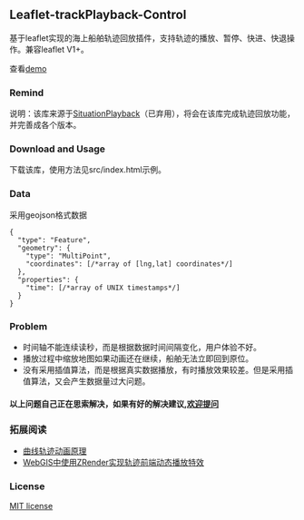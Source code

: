 ## Leaflet-trackPlayback-Control 

基于leaflet实现的海上船舶轨迹回放插件，支持轨迹的播放、暂停、快进、快退操作。兼容leaflet V1+。

查看[demo](https://linghuam.github.io/TrackPlayback/src/index.html)

### Remind
说明：该库来源于[SituationPlayback](https://github.com/linghuam/SituationPlayback)（已弃用），将会在该库完成轨迹回放功能，并完善成各个版本。

### Download and Usage
下载该库，使用方法见src/index.html示例。

### Data
采用geojson格式数据
```
{
  "type": "Feature",
  "geometry": {
    "type": "MultiPoint",
    "coordinates": [/*array of [lng,lat] coordinates*/]
  },
  "properties": {
    "time": [/*array of UNIX timestamps*/]
  }
}
```

### Problem
* 时间轴不能连续读秒，而是根据数据时间间隔变化，用户体验不好。
* 播放过程中缩放地图如果动画还在继续，船舶无法立即回到原位。
* 没有采用插值算法，而是根据真实数据播放，有时播放效果较差。但是采用插值算法，又会产生数据量过大问题。

#### 以上问题自己正在思索解决，如果有好的解决建议,[欢迎提问](https://github.com/linghuam/TrackPlayback/issues)

### 拓展阅读
* [曲线轨迹动画原理](http://www.tuicool.com/articles/zaeQf22)
* [WebGIS中使用ZRender实现轨迹前端动态播放特效](http://www.cnblogs.com/naaoveGIS/p/6718822.html)


### License 

[MIT license](https://opensource.org/licenses/mit-license.php)